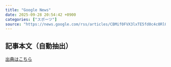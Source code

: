 ```yaml
---
title: "Google News"
date: 2025-09-28 20:54:42 +0900
categories: ["スポーツ"]
source: "https://news.google.com/rss/articles/CBMif0FVX3lxTE5fd0c4c0RlQU1TUEY4VEMwQ0RhVTFwcG5sY2V2UTUtOU0wMEVJV3czMXJxY2tMX0hDb2FCaVJGeFRUZXNIWFJRcDlqYjZaLVotTkVKeE9kdHllVm4wWDFuVVBIWjJESTNGbG92NjlhVDFnT3NuTUxCUV8xRHNpMVU?oc=5"
---
```


## 記事本文（自動抽出）
<body class="y0K44d EA71Tc" id="readabilityBody"></body>

[出典はこちら](https://news.google.com/rss/articles/CBMif0FVX3lxTE5fd0c4c0RlQU1TUEY4VEMwQ0RhVTFwcG5sY2V2UTUtOU0wMEVJV3czMXJxY2tMX0hDb2FCaVJGeFRUZXNIWFJRcDlqYjZaLVotTkVKeE9kdHllVm4wWDFuVVBIWjJESTNGbG92NjlhVDFnT3NuTUxCUV8xRHNpMVU?oc=5)

